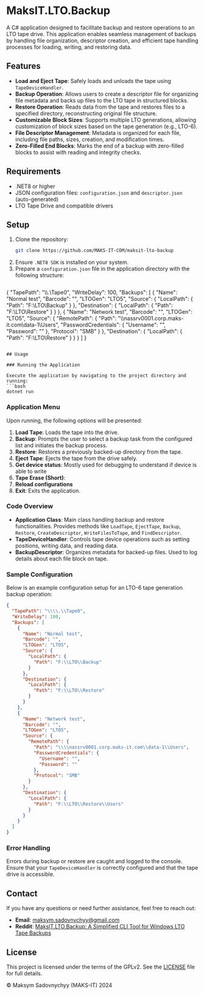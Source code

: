 # MaksIT.LTO.Backup

A C# application designed to facilitate backup and restore operations to an LTO tape drive. This application enables seamless management of backups by handling file organization, descriptor creation, and efficient tape handling processes for loading, writing, and restoring data.

## Features

- **Load and Eject Tape**: Safely loads and unloads the tape using `TapeDeviceHandler`.
- **Backup Operation**: Allows users to create a descriptor file for organizing file metadata and backs up files to the LTO tape in structured blocks.
- **Restore Operation**: Reads data from the tape and restores files to a specified directory, reconstructing original file structure.
- **Customizable Block Sizes**: Supports multiple LTO generations, allowing customization of block sizes based on the tape generation (e.g., LTO-6).
- **File Descriptor Management**: Metadata is organized for each file, including file paths, sizes, creation, and modification times.
- **Zero-Filled End Blocks**: Marks the end of a backup with zero-filled blocks to assist with reading and integrity checks.

## Requirements

- .NET8 or higher
- JSON configuration files: `configuration.json` and `descriptor.json` (auto-generated)
- LTO Tape Drive and compatible drivers

## Setup

1. Clone the repository:
   ```bash
   git clone https://github.com/MAKS-IT-COM/maksit-lto-backup
   ```
2. Ensure `.NET8 SDK` is installed on your system.
3. Prepare a `configuration.json` file in the application directory with the following structure:
   ```json
  {
    "TapePath": "\\\\.\\Tape0",
    "WriteDelay": 100,
    "Backups": [
      {
        "Name": "Normal test",
        "Barcode": "",
        "LTOGen": "LTO5",
        "Source": {
          "LocalPath": {
            "Path": "F:\\LTO\\Backup"
          }
        },
        "Destination": {
          "LocalPath": {
            "Path": "F:\\LTO\\Restore"
          }
        }
      },
      {
        "Name": "Network test",
        "Barcode": "",
        "LTOGen": "LTO5",
        "Source": {
          "RemotePath": {
            "Path": "\\\\nassrv0001.corp.maks-it.com\\data-1\\Users",
            "PasswordCredentials": {
              "Username": "",
              "Password": ""
            },
            "Protocol": "SMB"
          }
        },
        "Destination": {
          "LocalPath": {
            "Path": "F:\\LTO\\Restore"
          }
        }
      }
    ]
  }
   ```

## Usage

### Running the Application

Execute the application by navigating to the project directory and running:
```bash
dotnet run
```

### Application Menu

Upon running, the following options will be presented:

1. **Load Tape**: Loads the tape into the drive.
2. **Backup**: Prompts the user to select a backup task from the configured list and initiates the backup process.
3. **Restore**: Restores a previously backed-up directory from the tape.
4. **Eject Tape**: Ejects the tape from the drive safely.
5. **Get device status**: Mostly used for debugging to understand if device is able to write
6. **Tape Erase (Short)**: 
7. **Reload configurations**
6. **Exit**: Exits the application.


### Code Overview

- **Application Class**: Main class handling backup and restore functionalities. Provides methods like `LoadTape`, `EjectTape`, `Backup`, `Restore`, `CreateDescriptor`, `WriteFilesToTape`, and `FindDescriptor`.
- **TapeDeviceHandler**: Controls tape device operations such as setting positions, writing data, and reading data.
- **BackupDescriptor**: Organizes metadata for backed-up files. Used to log details about each file block on tape.

### Sample Configuration

Below is an example configuration setup for an LTO-6 tape generation backup operation:

```json
{
  "TapePath": "\\\\.\\Tape0",
  "WriteDelay": 100,
  "Backups": [
    {
      "Name": "Normal test",
      "Barcode": "",
      "LTOGen": "LTO5",
      "Source": {
        "LocalPath": {
          "Path": "F:\\LTO\\Backup"
        }
      },
      "Destination": {
        "LocalPath": {
          "Path": "F:\\LTO\\Restore"
        }
      }
    },
    {
      "Name": "Network test",
      "Barcode": "",
      "LTOGen": "LTO5",
      "Source": {
        "RemotePath": {
          "Path": "\\\\nassrv0001.corp.maks-it.com\\data-1\\Users",
          "PasswordCredentials": {
            "Username": "",
            "Password": ""
          },
          "Protocol": "SMB"
        }
      },
      "Destination": {
        "LocalPath": {
          "Path": "F:\\LTO\\Restore\\Users"
        }
      }
    }
  ]
}
```

### Error Handling

Errors during backup or restore are caught and logged to the console. Ensure that your `TapeDeviceHandler` is correctly configured and that the tape drive is accessible.

## Contact

If you have any questions or need further assistance, feel free to reach out:

- **Email**: [maksym.sadovnychyy@gmail.com](mailto:maksym.sadovnychyy@gmail.com)
- **Reddit**: [MaksIT.LTO.Backup: A Simplified CLI Tool for Windows LTO Tape Backups](https://www.reddit.com/r/MaksIT/comments/1ghgbx5/maksitltobackup_a_simplified_cli_tool_for_windows/?utm_source=share&utm_medium=web3x&utm_name=web3xcss&utm_term=1&utm_content=share_button)

## License

This project is licensed under the terms of the GPLv2. See the [LICENSE](./LICENSE) file for full details.

© Maksym Sadovnychyy (MAKS-IT) 2024
